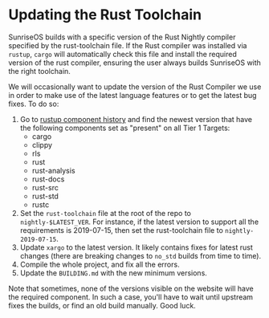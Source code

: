 # Updating the Rust Toolchain

SunriseOS builds with a specific version of the Rust Nightly compiler specified by the rust-toolchain file. If the Rust compiler was installed via `rustup`, `cargo` will automatically check this file and install the required version of the rust compiler, ensuring the user always builds SunriseOS with the right toolchain.

We will occasionally want to update the version of the Rust Compiler we use in order to make use of the latest language features or to get the latest bug fixes. To do so:

1. Go to [rustup component history] and find the newest version that have the following components set as "present" on all Tier 1 Targets:
    - cargo
    - clippy
    - rls
    - rust
    - rust-analysis
    - rust-docs
    - rust-src
    - rust-std
    - rustc
2. Set the `rust-toolchain` file at the root of the repo to `nightly-$LATEST_VER`. For instance, if the latest version to support all the requirements is 2019-07-15, then set the rust-toolchain file to `nightly-2019-07-15`.
3. Update `xargo` to the latest version. It likely contains fixes for latest rust changes (there are breaking changes to `no_std` builds from time to time).
4. Compile the whole project, and fix all the errors.
5. Update the `BUILDING.md` with the new minimum versions.

Note that sometimes, none of the versions visible on the website will have the required component. In such a case, you'll have to wait until upstream fixes the builds, or find an old build manually. Good luck.

[rustup component history]: https://rust-lang.github.io/rustup-components-history/